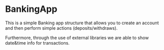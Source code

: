 # BankingApp

This is a simple Banking app structure that allows you to create an account and then perform simple actions (deposits/withdraws).

Furthermore, through the use of external libraries we are able to show date&time info for transactions.
